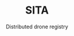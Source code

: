 ---
layout: project
order: 1
case_study: true
title: SITA
subtitle: Distributed drone registry
industry: Aviation IT
summary: Development of the world’s first distributed drone registry.
link: https://www.sita.aero/
background_color: white

delivery:
    - item: 
        - paragraph: Applied Blockchain has been commissioned by SITA, the world’s leading specialist in air transport communications and information technology for the aviation industry with a turnover of $1.6 Billion and 4,500 employees, to develop the world’s first distributed drone registry. The private blockchain platform brings together drone operators, drone manufacturers and regulators together with a single source of truth.
    - item: 
        - paragraph: Flight path data captured by a drone during a flight can be uploaded onto the same shared ledger and represented visually on an interactive map. As this data is attached to a registered drone, aviation authorities can plot the flights of a specific drone, all drones of a given operator, or even all drones from a specific manufacturer, all on a single map and in real time. This access to data is a paradigm shift from legacy-based systems, which inherently rely upon a single trusted party to maintain the data and provide the correct level of access to users.

testimonial:
    - quote: Applied Blockchain have always been very helpful by coming up with new concepts and new developments. They challenge you as a customer, they say ‘have you thought about this, have you thought about that?’. This has been very refreshing and I would definitely recommend Applied Blockchain.
      author: Stephane Cheikh
      position: Ventures & Innovation Manager
      company: SITA
---